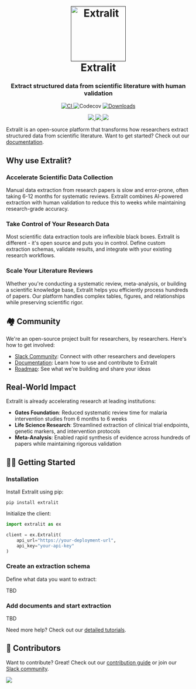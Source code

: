 <h1 align="center">
  <a href=""><img src="https://github.com/extralit/extralit/raw/develop/extralit/docs/assets/logo.svg" alt="Extralit" width="150"></a>
  <br>
  Extralit
  <br>
</h1>
<h3 align="center">Extract structured data from scientific literature with human validation</h2>

<p align="center">
<a href="https://pypi.org/project/extralit/">
<img alt="CI" src="https://img.shields.io/pypi/v/extralit.svg?style=flat-round&logo=pypi&logoColor=white">
</a>
<img alt="Codecov" src="https://codecov.io/gh/extralit/extralit/branch/main/graph/badge.svg"/>
<a href="https://pepy.tech/project/extralit">
<img alt="Downloads" src="https://static.pepy.tech/personalized-badge/extralit?period=month&units=international_system&left_color=grey&right_color=blue&left_text=pypi%20downloads/month">
</a>
</p>

<p align="center">
<a href="https://twitter.com/extralit_ai">
<img src="https://img.shields.io/badge/twitter-black?logo=x"/>
</a>
<a href="https://www.linkedin.com/company/extralit-ai">
<img src="https://img.shields.io/badge/linkedin-blue?logo=linkedin"/>
</a>
<a href="https://join.slack.com/t/extralit/shared_invite/zt-2kt8t12r7-uFj0bZ5SPAOhRFkxP7ZQaQ">
<img src="https://img.shields.io/badge/Slack-4A154B?&logo=slack&logoColor=white"/>
</a>
</p>

Extralit is an open-source platform that transforms how researchers extract structured data from scientific literature. Want to get started? Check out our [documentation](https://docs.extralit.ai/latest/).

## Why use Extralit?

### Accelerate Scientific Data Collection

Manual data extraction from research papers is slow and error-prone, often taking 6-12 months for systematic reviews. Extralit combines AI-powered extraction with human validation to reduce this to weeks while maintaining research-grade accuracy.

### Take Control of Your Research Data

Most scientific data extraction tools are inflexible black boxes. Extralit is different - it's open source and puts you in control. Define custom extraction schemas, validate results, and integrate with your existing research workflows.

### Scale Your Literature Reviews

Whether you're conducting a systematic review, meta-analysis, or building a scientific knowledge base, Extralit helps you efficiently process hundreds of papers. Our platform handles complex tables, figures, and relationships while preserving scientific rigor.

## 🏘️ Community

We're an open-source project built for researchers, by researchers. Here's how to get involved:

- [Slack Community](https://join.slack.com/t/extralit/shared_invite/zt-2kt8t12r7-uFj0bZ5SPAOhRFkxP7ZQaQ): Connect with other researchers and developers
- [Documentation](https://docs.extralit.ai): Learn how to use and contribute to Extralit
- [Roadmap](https://github.com/orgs/extralit/projects/1/views/1): See what we're building and share your ideas

## Real-World Impact

Extralit is already accelerating research at leading institutions:

- **Gates Foundation**: Reduced systematic review time for malaria intervention studies from 6 months to 6 weeks
- **Life Science Research**: Streamlined extraction of clinical trial endpoints, genetic markers, and intervention protocols
- **Meta-Analysis**: Enabled rapid synthesis of evidence across hundreds of papers while maintaining rigorous validation

## 👨‍💻 Getting Started

### Installation

Install Extralit using pip:

```console
pip install extralit
```

Initialize the client:

```python
import extralit as ex

client = ex.Extralit(
    api_url="https://your-deployment-url",
    api_key="your-api-key"
)
```

### Create an extraction schema

Define what data you want to extract:

TBD

### Add documents and start extraction

TBD

Need more help? Check out our [detailed tutorials](https://docs.extralit.ai/latest/tutorials).

## 🥇 Contributors

Want to contribute? Great! Check out our [contribution guide](https://docs.extralit.ai/latest/community/contributor) or join our [Slack community](https://join.slack.com/t/extralit/shared_invite/zt-2kt8t12r7-uFj0bZ5SPAOhRFkxP7ZQaQ).

<a href="https://github.com/extralit/extralit/graphs/contributors">
<img src="https://contrib.rocks/image?repo=extralit/extralit" />
</a>
